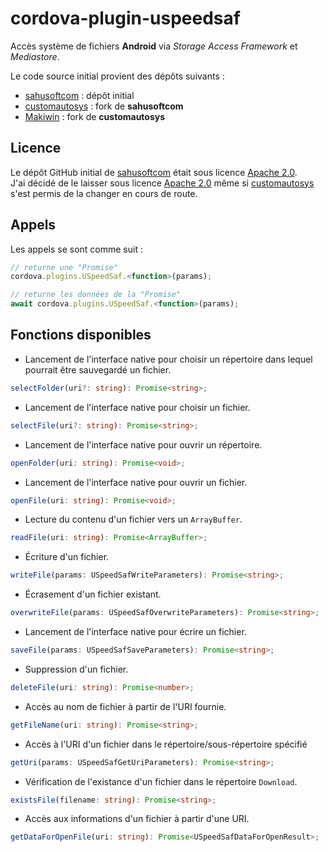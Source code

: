 # cordova-plugin-uspeedsaf

Accès système de fichiers **Android** via *Storage Access Framework* et *Mediastore*.

Le code source initial provient des dépôts suivants :
- [sahusoftcom](https://github.com/sahusoftcom/cordova-documents-provider-read-write) : dépôt initial
- [customautosys](https://github.com/customautosys/cordova-plugin-saf-mediastore) : fork de **sahusoftcom**
- [Makiwin](https://github.com/Makiwin/cordova-plugin-saf-mediastore) : fork de **customautosys**

## Licence

Le dépôt GitHub initial de [sahusoftcom](https://github.com/sahusoftcom/cordova-documents-provider-read-write) était sous licence [Apache 2.0](./LICENSE.md).  
J'ai décidé de le laisser sous licence [Apache 2.0](./LICENSE.md) même si [customautosys](https://github.com/customautosys/cordova-plugin-saf-mediastore) s'est permis de la changer en cours de route.  

## Appels

Les appels se sont comme suit :
```ts
// returne une "Promise"
cordova.plugins.USpeedSaf.<function>(params);

// returne les données de la "Promise"
await cordova.plugins.USpeedSaf.<function>(params);
```

## Fonctions disponibles

- Lancement de l'interface native pour choisir un répertoire dans lequel pourrait être sauvegardé un fichier.
```ts
selectFolder(uri?: string): Promise<string>;
```

- Lancement de l'interface native pour choisir un fichier.
```ts
selectFile(uri?: string): Promise<string>;
```

- Lancement de l'interface native pour ouvrir un répertoire.
```ts
openFolder(uri: string): Promise<void>;
```

- Lancement de l'interface native pour ouvrir un fichier.
```ts
openFile(uri: string): Promise<void>;
```

- Lecture du contenu d'un fichier vers un `ArrayBuffer`.
```ts
readFile(uri: string): Promise<ArrayBuffer>;
```

- Écriture d'un fichier.
```ts
writeFile(params: USpeedSafWriteParameters): Promise<string>;
```

- Écrasement d'un fichier existant.
```ts
overwriteFile(params: USpeedSafOverwriteParameters): Promise<string>;
```

- Lancement de l'interface native pour écrire un fichier.
```ts
saveFile(params: USpeedSafSaveParameters): Promise<string>;
```

- Suppression d'un fichier.
```ts
deleteFile(uri: string): Promise<number>;
```

- Accès au nom de fichier à partir de l'URI fournie.
```ts
getFileName(uri: string): Promise<string>;
```

- Accès à l'URI d'un fichier dans le répertoire/sous-répertoire spécifié
```ts
getUri(params: USpeedSafGetUriParameters): Promise<string>;
```

- Vérification de l'existance d'un fichier dans le répertoire `Download`.
```ts
existsFile(filename: string): Promise<string>;
```

- Accès aux informations d'un fichier à partir d'une URI.
```ts
getDataForOpenFile(uri: string): Promise<USpeedSafDataForOpenResult>;
```

